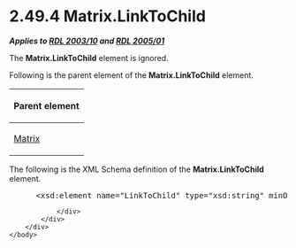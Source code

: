 <html dir="LTR" xmlns:mshelp="http://msdn.microsoft.com/mshelp" xmlns:ddue="http://ddue.schemas.microsoft.com/authoring/2003/5" xmlns:xlink="http://www.w3.org/1999/xlink" xmlns:tool="http://www.microsoft.com/tooltip">
    <head>
        <meta http-equiv="Content-Type" content="text/html; CHARSET=utf-8"></meta>
        <meta name="save" content="history"></meta>
        <title>2.49.4 Matrix.LinkToChild</title>
        <xml>
            <mshelp:toctitle title="2.49.4 Matrix.LinkToChild"></mshelp:toctitle>
            <mshelp:rltitle title="[MS-RDL]: Matrix.LinkToChild"></mshelp:rltitle>
            <mshelp:keyword index="A" term="a7dd55f8-679c-4aae-be0f-8b59597c6aa9"></mshelp:keyword>
            <mshelp:attr name="DCSext.ContentType" value="open specification"></mshelp:attr>
            <mshelp:attr name="AssetID" value="a7dd55f8-679c-4aae-be0f-8b59597c6aa9"></mshelp:attr>
            <mshelp:attr name="TopicType" value="kbRef"></mshelp:attr>
            <mshelp:attr name="DCSext.Title" value="[MS-RDL]: Matrix.LinkToChild" />
        </xml>
    </head>
    <body>
        <div id="header">
            <h1 class="heading">2.49.4 Matrix.LinkToChild</h1>
        </div>
        <div id="mainSection">
            <div id="mainBody">
                <div id="allHistory" class="saveHistory"></div>
                <div id="sectionSection0" class="section" name="collapseableSection">
                    

<p><b><i>Applies to </i></b><a href="a7e2ad00-07c8-4f6d-80ab-3ad55df7b233.html"><b><i>RDL 2003/10</i></b></a><b>
<i>and </i></b><a href="3ebe2912-4958-4832-b391-cad1f5e13338.html"><b><i>RDL 2005/01</i></b></a></p>

<p>The <b>Matrix.LinkToChild</b> element is ignored.</p>

<p>Following is the parent element of the <b>Matrix.LinkToChild</b>
element.</p>

<table>
 <thead>
  <tr>
   <th>
   <p>Parent element</p>
   </th>
  </tr>
 </thead>
 <tr>
  <td>
  <p><a href="25419c0a-c7c6-43d7-8ca5-1af842666dcb.html">Matrix</a></p>
  </td>
 </tr>
</table>

<p>The following is the XML Schema definition of the <b>Matrix.LinkToChild</b>
element.           </p>

<dl>
<dd>
<div><pre> &lt;xsd:element name=&quot;LinkToChild&quot; type=&quot;xsd:string&quot; minOccurs=&quot;0&quot; /&gt;
</pre></div>
</dd></dl>


                </div>
            </div>
        </div>
    </body>
</html>